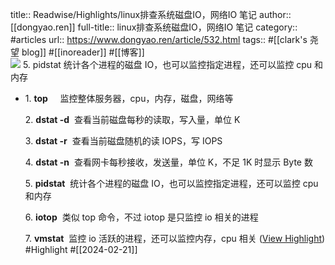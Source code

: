 title:: Readwise/Highlights/linux排查系统磁盘IO，网络IO 笔记
author:: [[dongyao.ren]]
full-title:: linux排查系统磁盘IO，网络IO 笔记
category:: #articles
url:: https://www.dongyao.ren/article/532.html
tags:: #[[clark\'s 尧望 blog]] #[[inoreader]] #[[博客]]  
![](https://readwise-assets.s3.amazonaws.com/static/images/article2.74d541386bbf.png)
5. pidstat 统计各个进程的磁盘 IO，也可以监控指定进程，还可以监控 cpu 和内存

- 1. **top**     监控整体服务器，cpu，内存，磁盘，网络等
  
  2. **dstat -d**  查看当前磁盘每秒的读取，写入量，单位 K
  
  3. **dstat -r**  查看当前磁盘随机的读 IOPS，写 IOPS
  
  4. **dstat -n**  查看网卡每秒接收，发送量，单位 K，不足 1K 时显示 Byte 数
  
  5. **pidstat**  统计各个进程的磁盘 IO，也可以监控指定进程，还可以监控 cpu 和内存
  
  6. **iotop**  类似 top 命令，不过 iotop 是只监控 io 相关的进程
  
  7. **vmstat**  监控 io 活跃的进程，还可以监控内存，cpu 相关 ([View Highlight](https://read.readwise.io/read/01hq4xgwsbg96zg47tgkfszzn6)) #Highlight #[[2024-02-21]]